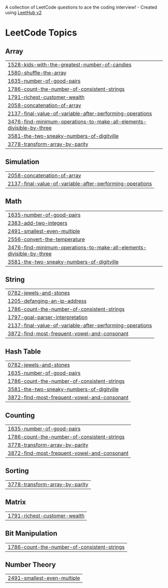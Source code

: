 A collection of LeetCode questions to ace the coding interview! - Created using [LeetHub v2](https://github.com/arunbhardwaj/LeetHub-2.0)
<!---LeetCode Topics Start-->
# LeetCode Topics
## Array
|  |
| ------- |
| [1528-kids-with-the-greatest-number-of-candies](https://github.com/SujiKim-hattoo/leetcode-python3/tree/master/1528-kids-with-the-greatest-number-of-candies) |
| [1580-shuffle-the-array](https://github.com/SujiKim-hattoo/leetcode-python3/tree/master/1580-shuffle-the-array) |
| [1635-number-of-good-pairs](https://github.com/SujiKim-hattoo/leetcode-python3/tree/master/1635-number-of-good-pairs) |
| [1786-count-the-number-of-consistent-strings](https://github.com/SujiKim-hattoo/leetcode-python3/tree/master/1786-count-the-number-of-consistent-strings) |
| [1791-richest-customer-wealth](https://github.com/SujiKim-hattoo/leetcode-python3/tree/master/1791-richest-customer-wealth) |
| [2058-concatenation-of-array](https://github.com/SujiKim-hattoo/leetcode-python3/tree/master/2058-concatenation-of-array) |
| [2137-final-value-of-variable-after-performing-operations](https://github.com/SujiKim-hattoo/leetcode-python3/tree/master/2137-final-value-of-variable-after-performing-operations) |
| [3476-find-minimum-operations-to-make-all-elements-divisible-by-three](https://github.com/SujiKim-hattoo/leetcode-python3/tree/master/3476-find-minimum-operations-to-make-all-elements-divisible-by-three) |
| [3581-the-two-sneaky-numbers-of-digitville](https://github.com/SujiKim-hattoo/leetcode-python3/tree/master/3581-the-two-sneaky-numbers-of-digitville) |
| [3778-transform-array-by-parity](https://github.com/SujiKim-hattoo/leetcode-python3/tree/master/3778-transform-array-by-parity) |
## Simulation
|  |
| ------- |
| [2058-concatenation-of-array](https://github.com/SujiKim-hattoo/leetcode-python3/tree/master/2058-concatenation-of-array) |
| [2137-final-value-of-variable-after-performing-operations](https://github.com/SujiKim-hattoo/leetcode-python3/tree/master/2137-final-value-of-variable-after-performing-operations) |
## Math
|  |
| ------- |
| [1635-number-of-good-pairs](https://github.com/SujiKim-hattoo/leetcode-python3/tree/master/1635-number-of-good-pairs) |
| [2383-add-two-integers](https://github.com/SujiKim-hattoo/leetcode-python3/tree/master/2383-add-two-integers) |
| [2491-smallest-even-multiple](https://github.com/SujiKim-hattoo/leetcode-python3/tree/master/2491-smallest-even-multiple) |
| [2556-convert-the-temperature](https://github.com/SujiKim-hattoo/leetcode-python3/tree/master/2556-convert-the-temperature) |
| [3476-find-minimum-operations-to-make-all-elements-divisible-by-three](https://github.com/SujiKim-hattoo/leetcode-python3/tree/master/3476-find-minimum-operations-to-make-all-elements-divisible-by-three) |
| [3581-the-two-sneaky-numbers-of-digitville](https://github.com/SujiKim-hattoo/leetcode-python3/tree/master/3581-the-two-sneaky-numbers-of-digitville) |
## String
|  |
| ------- |
| [0782-jewels-and-stones](https://github.com/SujiKim-hattoo/leetcode-python3/tree/master/0782-jewels-and-stones) |
| [1205-defanging-an-ip-address](https://github.com/SujiKim-hattoo/leetcode-python3/tree/master/1205-defanging-an-ip-address) |
| [1786-count-the-number-of-consistent-strings](https://github.com/SujiKim-hattoo/leetcode-python3/tree/master/1786-count-the-number-of-consistent-strings) |
| [1797-goal-parser-interpretation](https://github.com/SujiKim-hattoo/leetcode-python3/tree/master/1797-goal-parser-interpretation) |
| [2137-final-value-of-variable-after-performing-operations](https://github.com/SujiKim-hattoo/leetcode-python3/tree/master/2137-final-value-of-variable-after-performing-operations) |
| [3872-find-most-frequent-vowel-and-consonant](https://github.com/SujiKim-hattoo/leetcode-python3/tree/master/3872-find-most-frequent-vowel-and-consonant) |
## Hash Table
|  |
| ------- |
| [0782-jewels-and-stones](https://github.com/SujiKim-hattoo/leetcode-python3/tree/master/0782-jewels-and-stones) |
| [1635-number-of-good-pairs](https://github.com/SujiKim-hattoo/leetcode-python3/tree/master/1635-number-of-good-pairs) |
| [1786-count-the-number-of-consistent-strings](https://github.com/SujiKim-hattoo/leetcode-python3/tree/master/1786-count-the-number-of-consistent-strings) |
| [3581-the-two-sneaky-numbers-of-digitville](https://github.com/SujiKim-hattoo/leetcode-python3/tree/master/3581-the-two-sneaky-numbers-of-digitville) |
| [3872-find-most-frequent-vowel-and-consonant](https://github.com/SujiKim-hattoo/leetcode-python3/tree/master/3872-find-most-frequent-vowel-and-consonant) |
## Counting
|  |
| ------- |
| [1635-number-of-good-pairs](https://github.com/SujiKim-hattoo/leetcode-python3/tree/master/1635-number-of-good-pairs) |
| [1786-count-the-number-of-consistent-strings](https://github.com/SujiKim-hattoo/leetcode-python3/tree/master/1786-count-the-number-of-consistent-strings) |
| [3778-transform-array-by-parity](https://github.com/SujiKim-hattoo/leetcode-python3/tree/master/3778-transform-array-by-parity) |
| [3872-find-most-frequent-vowel-and-consonant](https://github.com/SujiKim-hattoo/leetcode-python3/tree/master/3872-find-most-frequent-vowel-and-consonant) |
## Sorting
|  |
| ------- |
| [3778-transform-array-by-parity](https://github.com/SujiKim-hattoo/leetcode-python3/tree/master/3778-transform-array-by-parity) |
## Matrix
|  |
| ------- |
| [1791-richest-customer-wealth](https://github.com/SujiKim-hattoo/leetcode-python3/tree/master/1791-richest-customer-wealth) |
## Bit Manipulation
|  |
| ------- |
| [1786-count-the-number-of-consistent-strings](https://github.com/SujiKim-hattoo/leetcode-python3/tree/master/1786-count-the-number-of-consistent-strings) |
## Number Theory
|  |
| ------- |
| [2491-smallest-even-multiple](https://github.com/SujiKim-hattoo/leetcode-python3/tree/master/2491-smallest-even-multiple) |
<!---LeetCode Topics End-->